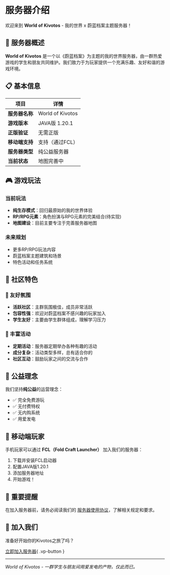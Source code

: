 # 服务器介绍

欢迎来到 **World of Kivotos** - 我的世界 x 蔚蓝档案主题服务器！

## 🌟 服务器概述

**World of Kivotos** 是一个以《蔚蓝档案》为主题的我的世界服务器，由一群热爱游戏的学生和朋友共同维护。我们致力于为玩家提供一个充满乐趣、友好和谐的游戏环境。

## 📋 基本信息

| 项目 | 详情 |
|------|------|
| **服务器名称** | World of Kivotos |
| **游戏版本** | JAVA版 1.20.1 |
| **正版验证** | 无需正版 |
| **移动端支持** | 支持（通过FCL） |
| **服务器类型** | 纯公益服务器 |
| **当前状态** | 地图完善中 |

## 🎮 游戏玩法

### 当前玩法
- **纯生存模式**：回归最原始的我的世界体验
- **RP/RPG元素**：角色扮演与RPG元素的完美结合(待实现)
- **地图建设**：目前主要专注于完善服务器地图

### 未来规划
- 更多RP/RPG玩法内容
- 蔚蓝档案主题建筑和场景
- 特色活动和任务系统

## 👥 社区特色

### 🌈 友好氛围
- **活跃社区**：主群氛围极佳，成员非常活跃
- **包容性强**：欢迎对蔚蓝档案不感兴趣的玩家加入
- **学生友好**：主要由学生群体组成，理解学习压力

### 🎉 丰富活动
- **定期活动**：服务器定期举办各种有趣的活动
- **成分复杂**：活动类型多样，总有适合你的
- **社区互动**：鼓励玩家之间的交流与合作

## 💝 公益理念

我们坚持**纯公益**的运营理念：
- ✅ 完全免费游玩
- ✅ 无付费特权
- ✅ 无内购系统
- ✅ 用爱发电

## 📱 移动端玩家

手机玩家可以通过 **FCL（Fold Craft Launcher）** 加入我们的服务器：
1. 下载并安装FCL启动器
2. 配置JAVA版1.20.1
3. 添加服务器地址
4. 开始游戏！

## 📜 重要提醒

在加入服务器前，请务必阅读我们的 [服务器使用协议](/eula)，了解相关规定和要求。

## 🚀 加入我们

准备好开始你的Kivotos之旅了吗？

[立即加入服务器](/server/join){ .vp-button }

---

*World of Kivotos - 一群学生与朋友间用爱发电的产物，仅此而已。*